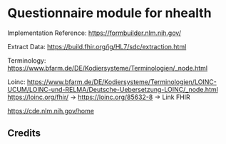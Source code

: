 # Questionnaire module for nhealth

Implementation Reference: https://formbuilder.nlm.nih.gov/

Extract Data: https://build.fhir.org/ig/HL7/sdc/extraction.html

Terminology:
https://www.bfarm.de/DE/Kodiersysteme/Terminologien/_node.html

Loinc: https://www.bfarm.de/DE/Kodiersysteme/Terminologien/LOINC-UCUM/LOINC-und-RELMA/Deutsche-Uebersetzung-LOINC/_node.html
https://loinc.org/fhir/ -> https://loinc.org/85632-8 -> Link FHIR

https://cde.nlm.nih.gov/home



## Credits
